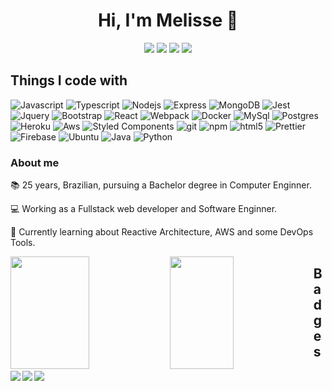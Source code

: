 <h1 align='center'> Hi, I'm Melisse 👋 </h1>

<p align='center'>
  <a href="mailto:melissecabral@gmail.com"><img src="https://img.shields.io/badge/e‑mail-D14836.svg?style=for-the-badge&logo=GMail&logoColor=white"/></a>
  <a href="https://linkedin.com/in/melisse-p-cabral-48b963117"><img src="https://img.shields.io/badge/linkedin-0077B5.svg?style=for-the-badge&logo=linkedin&logoColor=white"/></a>
  <a href="https://t.me/melissecabral/"><img src="https://img.shields.io/badge/-Telegram-1ca0f1?style=for-the-badge&Color=1ca0f1&logo=telegram&logoColor=white"/></a>
  <a href="https://api.whatsapp.com/send?phone=5585999616120&text=Ol%C3%A1"><img src="https://img.shields.io/badge/-WhatsApp-01e675?style=for-the-badge&Color=01e675&logo=whatsapp&logoColor=white"/></a>
</p>

## Things I code with
<p>
  <img alt="Javascript" src="https://img.shields.io/badge/-Javascript-F8DC3D?style=flat-square&logo=javascript&logoColor=white" />
  <img alt="Typescript" src="https://img.shields.io/badge/-Typescript-46a2f1?style=flat-square&logo=typescript&logoColor=white" />
  <img alt="Nodejs" src="https://img.shields.io/badge/-Nodejs-43853d?style=flat-square&logo=Node.js&logoColor=white" />
  <img alt="Express" src="https://img.shields.io/badge/-Express-8FBF5B?style=flat-square&logo=express.js&logoColor=white" />
  <img alt="MongoDB" src="https://img.shields.io/badge/-MongoDB-13aa52?style=flat-square&logo=mongodb&logoColor=white" />
  <img alt="Jest" src="https://img.shields.io/badge/-Jest-15C213?style=flat-square&logo=jest&logoColor=white" />
  <img alt="Jquery" src="https://img.shields.io/badge/-Jquery-0769AD?style=flat-square&logo=jquery&logoColor=white" />
  <img alt="Bootstrap" src="https://img.shields.io/badge/-Bootstrap-7952B3?style=flat-square&logo=bootstrap&logoColor=white" />
  <img alt="React" src="https://img.shields.io/badge/-React-45b8d8?style=flat-square&logo=react&logoColor=white" />
  <img alt="Webpack" src="https://img.shields.io/badge/-Webpack-8DD6F9?style=flat-square&logo=webpack&logoColor=white" /> 
  <img alt="Docker" src="https://img.shields.io/badge/-Docker-46a2f1?style=flat-square&logo=docker&logoColor=white" />
  <img alt="MySql" src="https://img.shields.io/badge/-MySql-4479A1?style=flat-square&logo=mysql&logoColor=white" />
  <img alt="Postgres" src="https://img.shields.io/badge/-Postgres-4479A1?style=flat-square&logo=postgresql&logoColor=white" />
  <img alt="Heroku" src="https://img.shields.io/badge/-Heroku-430098?style=flat-square&logo=heroku&logoColor=white" />
  <img alt="Aws" src="https://img.shields.io/badge/-AWS-430098?style=flat-square&logo=amazon&logoColor=white" />
  <img alt="Styled Components" src="https://img.shields.io/badge/-Styled_Components-db7092?style=flat-square&logo=styled-components&logoColor=white" />
  <img alt="git" src="https://img.shields.io/badge/-Git-F05032?style=flat-square&logo=git&logoColor=white" />
  <img alt="npm" src="https://img.shields.io/badge/-NPM-CB3837?style=flat-square&logo=npm&logoColor=white" />
  <img alt="html5" src="https://img.shields.io/badge/-HTML5-E34F26?style=flat-square&logo=html5&logoColor=white" />
  <img alt="Prettier" src="https://img.shields.io/badge/-Prettier-F7B93E?style=flat-square&logo=prettier&logoColor=white" />
  <img alt="Firebase" src="https://img.shields.io/badge/-Firebase-FBC02D?style=flat-square&logo=firebase&logoColor=white" />
  <img alt="Ubuntu" src="https://img.shields.io/badge/-Ubuntu-e95420?style=flat-square&logo=ubuntu&logoColor=white" />
  <img alt="Java" src="https://img.shields.io/badge/-Java-E90101?style=flat-square&logo=java&logoColor=white" />
  <img alt="Python" src="https://img.shields.io/badge/-Python-3776AB?style=flat-square&logo=python&logoColor=white" />
</p>

### About me
📚 25 years, Brazilian, pursuing a Bachelor degree in Computer Enginner.

💻  Working as a Fullstack web developer and Software Enginner.

🌱 Currently learning about Reactive Architecture, AWS and some DevOps Tools.


<p>
  <img align="left" height="180em" width="50%" src="https://github-readme-stats.vercel.app/api?username=melissecabral&hide=[%22issues%22,%22prs%22,%22contribs%22]&show_icons=true&theme=dracula" /> 
  <img align="left" height="180em" width="45%" src="https://github-readme-stats.vercel.app/api/top-langs/?username=melissecabral&layout=compact&langs_count=7&theme=dracula" />
</p>

  
  ## Badges
  <a href="https://www.credly.com/badges/ff7d4cf1-26a8-4345-aecb-eb92f85ea922/public_url"><img src="https://user-images.githubusercontent.com/9977351/141176988-d0424fff-7c48-4752-b535-6fe8e8a65b0a.png" align="left" /></a>

  <a href="https://www.credly.com/badges/8063fb0f-de08-4632-9892-681497779836/public_url"><img src="https://user-images.githubusercontent.com/9977351/141176868-d53b9b76-1c2c-452e-bc48-17d20f7f1382.png" align="left" /></a>

  <a href="https://www.credly.com/badges/e0e81b30-203a-49f4-9380-3f01b2fe305c/public_url"><img src="https://user-images.githubusercontent.com/9977351/141177170-07714be2-59c7-4f1f-a3e7-a422c527a56d.png" align="left" /></a>
